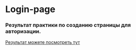 # Login-page

### Результат практики по созданию страницы для авторизации.

[Результат можете посмотреть тут](https://danilasankin.github.io/Login-page/)
